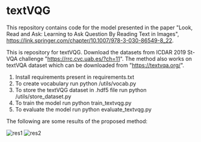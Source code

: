 # textVQG
This repository contains code for the model presented in the paper "Look, Read and Ask: Learning to Ask Question By Reading Text in Images", https://link.springer.com/chapter/10.1007/978-3-030-86549-8_22.

This is repository for textVQG. Download the datasets from ICDAR 2019 St-VQA challenge "https://rrc.cvc.uab.es/?ch=11". The method also works on textVQA dataset which can be downloaded from "https://textvqa.org/".

1. Install requirements present in requirements.txt
2. To create vocabulary run python /utils/vocab.py
3. To store the textVQG dataset in .hdf5 file run python /utils/store_dataset.py
4. To train the model run python train_textvqg.py
5. To evaluate the model run python evaluate_textvqg.py

The following are some results of the proposed method:


![res1](https://user-images.githubusercontent.com/44959352/132222886-1fd59167-772d-457c-b0b9-165cc81ea25d.png)
![res2](https://user-images.githubusercontent.com/44959352/132222906-1ee94d1f-ce27-483a-8368-ad0b6b1b38a1.png)
